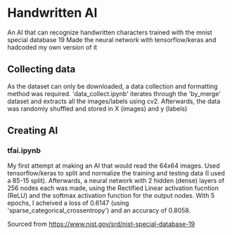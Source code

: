 # Handwritten AI
An AI that can recognize handwritten characters trained with the mnist special database 19
Made the neural network with tensorflow/keras and hadcoded my own version of it

## Collecting data
As the dataset can only be downloaded, a data collection and formatting method was required. 'data_collect.ipynb' iterates through the 'by_merge' dataset and extracts all the images/labels using cv2. Afterwards, the data was randomly shuffled and stored in X (images) and y (labels)

## Creating AI
### tfai.ipynb
My first attempt at making an AI that would read the 64x64 images. Used tensorflow/keras to split and normalize the training and testing data (I used a 85-15 split). Afterwards, a neural network with 2 hidden (dense) layers of 256 nodes each was made, using the Rectified Linear activation fucntion (ReLU) and the softmax activation function for the output nodes. With 5 epochs, I acheived a loss of 0.6147 (using 'sparse_categorical_crossentropy') and an accuracy of 0.8058.

Sourced from https://www.nist.gov/srd/nist-special-database-19
